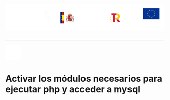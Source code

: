 <p style="text-aling:center;height:100px"><img src="/md/res/_banner.svg"></p>

---

[<img src="/md/res/_back.svg" width="50">](/README.md)

# Activar los módulos necesarios para ejecutar php y acceder a mysql
